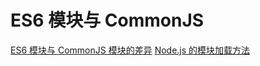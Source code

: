 # ES6 模块与 CommonJS

[ES6 模块与 CommonJS 模块的差异](https://es6.ruanyifeng.com/#docs/module-loader#ES6-%E6%A8%A1%E5%9D%97%E4%B8%8E-CommonJS-%E6%A8%A1%E5%9D%97%E7%9A%84%E5%B7%AE%E5%BC%82)
[Node.js 的模块加载方法](https://es6.ruanyifeng.com/#docs/module-loader#Node-js-%E7%9A%84%E6%A8%A1%E5%9D%97%E5%8A%A0%E8%BD%BD%E6%96%B9%E6%B3%95)
